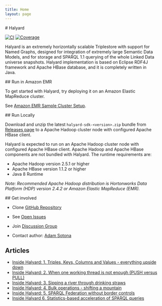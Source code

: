 ```yaml
---
title: Home
layout: page
---
```

<div class="jumbotron">
# Halyard

[![CI](https://api.travis-ci.org/Merck/Halyard.svg?branch=master)](https://travis-ci.org/Merck/Halyard)
[![Coverage](https://codecov.io/github/Merck/Halyard/coverage.svg?branch=master)](https://codecov.io/gh/Merck/Halyard/)

Halyard is an extremely horizontally scalable Triplestore with support for Named Graphs, designed for integration of extremely large Semantic Data Models, and for storage and SPARQL 1.1 querying of the whole Linked Data universe snapshots. Halyard implementation is based on Eclipse RDF4J framework and Apache HBase database, and it is completely written in Java.
</div>

<div class="row">
  <div class="col-md-4">
## Run in Amazon EMR

To get started with Halyard, try deploying it on an Amazon Elastic MapReduce cluster.

See [Amazon EMR Sample Cluster Setup](getting-started.html#amazon-emr-sample-cluster-setup).

  </div>

  <div class="col-md-4">
## Run Locally

Download and unzip the latest `halyard-sdk-<version>.zip` bundle from [Releases page](https://github.com/Merck/Halyard/releases) to a Apache Hadoop cluster node with configured Apache HBase client.

Halyard is expected to run on an Apache Hadoop cluster node with configured Apache HBase client. Apache Hadoop and Apache HBase components are not bundled with Halyard. The runtime requirements are:

* Apache Hadoop version 2.5.1 or higher
* Apache HBase version 1.1.2 or higher
* Java 8 Runtime

*Note: Recommended Apache Hadoop distribution is Hortonworks Data Platform (HDP) version 2.4.2 or Amazon Elastic MapReduce (EMR).*

  </div>

  <div class="col-md-4">
## Get involved

* Clone [GitHub Repository](https://github.com/Merck/Halyard)
* See [Open Issues](https://github.com/Merck/Halyard/issues)
* Join [Discussion Group](https://groups.google.com/d/forum/halyard-users)
* Contact author: [Adam Sotona](mailto:adam.sotona@merck.com)

  </div>

  <div class="col-md-4">
## Articles

 * [Inside Halyard: 1. Triples, Keys, Columns and Values - everything upside down](https://www.linkedin.com/pulse/inside-halyard-1-triples-keys-columns-values-upside-adam-sotona)
 * [Inside Halyard: 2. When one working thread is not enough (PUSH versus PULL)](https://www.linkedin.com/pulse/inside-halyard-2-when-one-working-thread-enough-push-versus-sotona)
 * [Inside Halyard: 3. Sipping a river through drinking straws](https://www.linkedin.com/pulse/inside-halyard-3-sipping-river-through-drinking-straws-adam-sotona)
 * [Inside Halyard: 4. Bulk operations - shifting a mountain](https://www.linkedin.com/pulse/inside-halyard-4-bulk-operations-shifting-mountain-adam-sotona)
 * [Inside Halyard: 5. SPARQL Federation without border controls](https://www.linkedin.com/pulse/inside-halyard-5-sparql-federation-without-border-controls-sotona)
 * [Inside Halyard 6. Statistics-based acceleration of SPARQL queries](https://www.linkedin.com/pulse/inside-halyard-6-statistics-based-acceleration-sparql-adam-sotona)

  </div>
</div>
